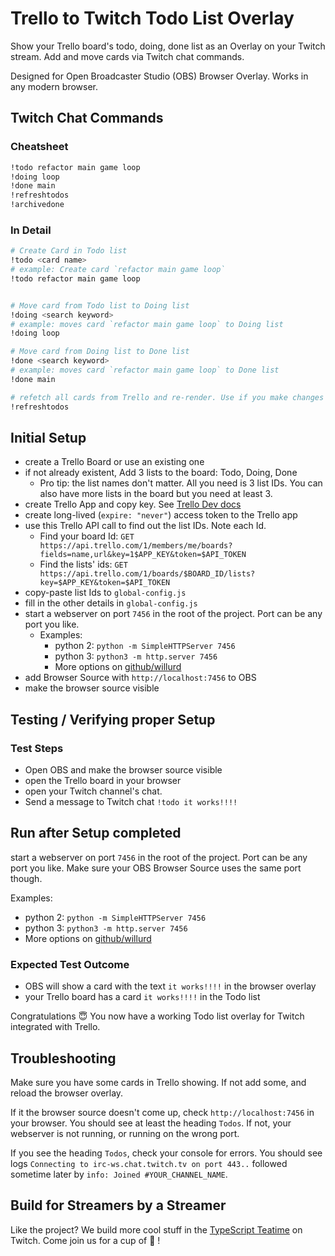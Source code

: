 # Trello to Twitch Todo List Overlay

Show your Trello board's todo, doing, done list as an Overlay on your Twitch stream. Add and move cards via Twitch chat commands.

Designed for Open Broadcaster Studio (OBS) Browser Overlay. Works in any modern browser.

## Twitch Chat Commands

### Cheatsheet

```bash
!todo refactor main game loop
!doing loop
!done main
!refreshtodos
!archivedone
```

### In Detail

```bash
# Create Card in Todo list
!todo <card name>
# example: Create card `refactor main game loop`
!todo refactor main game loop


# Move card from Todo list to Doing list
!doing <search keyword>
# example: moves card `refactor main game loop` to Doing list
!doing loop

# Move card from Doing list to Done list
!done <search keyword>
# example: moves card `refactor main game loop` to Done list
!done main

# refetch all cards from Trello and re-render. Use if you make changes in Trello directly
!refreshtodos
```

## Initial Setup

- create a Trello Board or use an existing one
- if not already existent, Add 3 lists to the board: Todo, Doing, Done
  - Pro tip: the list names don't matter. All you need is 3 list IDs. You can also have more lists in the board but you need at least 3.
- create Trello App and copy key. See [Trello Dev docs](https://developer.atlassian.com/cloud/trello/guides/rest-api/api-introduction/)
- create long-lived (`expire: "never"`) access token to the Trello app
- use this Trello API call to find out the list IDs. Note each Id.
  - Find your board Id: `GET https://api.trello.com/1/members/me/boards?fields=name,url&key=1$APP_KEY&token=$API_TOKEN`
  - Find the lists' ids: `GET https://api.trello.com/1/boards/$BOARD_ID/lists?key=$APP_KEY&token=$API_TOKEN`
- copy-paste list Ids to `global-config.js`
- fill in the other details in `global-config.js`
- start a webserver on port `7456` in the root of the project. Port can be any port you like.
  - Examples:
    - python 2: `python -m SimpleHTTPServer 7456`
    - python 3: `python3 -m http.server 7456`
    - More options on [github/willurd](https://gist.github.com/willurd/5720255)
- add Browser Source with `http://localhost:7456` to OBS
- make the browser source visible

## Testing / Verifying proper Setup

### Test Steps

- Open OBS and make the browser source visible
- open the Trello board in your browser
- open your Twitch channel's chat.
- Send a message to Twitch chat `!todo it works!!!!`

## Run after Setup completed

start a webserver on port `7456` in the root of the project. Port can be any port you like. Make sure your OBS Browser Source uses the same port though.

Examples:

- python 2: `python -m SimpleHTTPServer 7456`
- python 3: `python3 -m http.server 7456`
- More options on [github/willurd](https://gist.github.com/willurd/5720255)

### Expected Test Outcome

- OBS will show a card with the text `it works!!!!` in the browser overlay
- your Trello board has a card `it works!!!!` in the Todo list

Congratulations 😇 You now have a working Todo list overlay for Twitch integrated with Trello.

## Troubleshooting

Make sure you have some cards in Trello showing. If not add some, and reload the browser overlay.

If it the browser source doesn't come up, check `http://localhost:7456` in your browser. You should see at least the heading `Todos`. If not, your webserver is not running, or running on the wrong port.

If you see the heading `Todos`, check your console for errors. You should see logs `Connecting to irc-ws.chat.twitch.tv on port 443..` followed sometime later by `info: Joined #YOUR_CHANNEL_NAME`.

## Build for Streamers by a Streamer

Like the project? We build more cool stuff in the [TypeScript Teatime](https://www.twitch.tv/typescriptteatime) on Twitch. Come join us for a cup of 🍵 !
